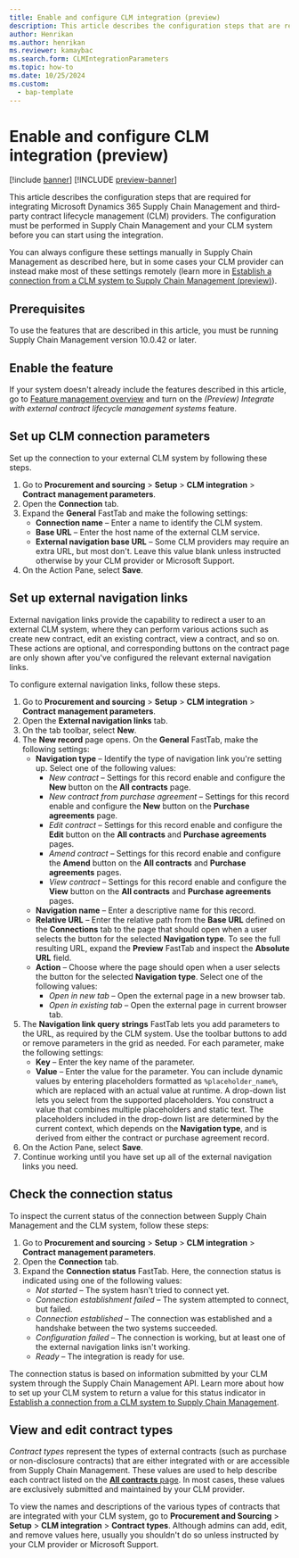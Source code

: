 ```yaml
---
title: Enable and configure CLM integration (preview)
description: This article describes the configuration steps that are required for integrating Microsoft Dynamics 365 Supply Chain Management and third-party contract lifecycle management providers
author: Henrikan
ms.author: henrikan
ms.reviewer: kamaybac
ms.search.form: CLMIntegrationParameters
ms.topic: how-to
ms.date: 10/25/2024
ms.custom: 
  - bap-template
---
```


# Enable and configure CLM integration (preview)

[!include [banner](../../../includes/banner.md)]
[!INCLUDE [preview-banner](~/../shared-content/shared/preview-includes/preview-banner.md)]
<!-- KFM: Preview until 10.0.43 GA  -->

This article describes the configuration steps that are required for integrating Microsoft Dynamics 365 Supply Chain Management and third-party contract lifecycle management (CLM) providers. The configuration must be performed in Supply Chain Management and your CLM system before you can start using the integration.

You can always configure these settings manually in Supply Chain Management as described here, but in some cases your CLM provider can instead make most of these settings remotely (learn more in [Establish a connection from a CLM system to Supply Chain Management (preview)](clm-establish-connection.md)).

## Prerequisites

To use the features that are described in this article, you must be running Supply Chain Management version 10.0.42 or later.

## Enable the feature

If your system doesn't already include the features described in this article, go to [Feature management overview](../../../../fin-ops-core/fin-ops/get-started/feature-management/feature-management-overview.md) and turn on the *(Preview) Integrate with external contract lifecycle management systems* feature.

## Set up CLM connection parameters

Set up the connection to your external CLM system by following these steps.

1. Go to **Procurement and sourcing** \> **Setup** \> **CLM integration** \> **Contract management parameters**.
1. Open the **Connection** tab.
1. Expand the **General** FastTab and make the following settings:
    - **Connection name** – Enter a name to identify the CLM system.
    - **Base URL** – Enter the host name of the external CLM service.
    - **External navigation base URL** – Some CLM providers may require an extra URL, but most don't. Leave this value blank unless instructed otherwise by your CLM provider or Microsoft Support.
1. On the Action Pane, select **Save**.

## Set up external navigation links

External navigation links provide the capability to redirect a user to an external CLM system, where they can perform various actions such as create new contract, edit an existing contract, view a contract, and so on. These actions are optional, and corresponding buttons on the contract page are only shown after you've configured the relevant external navigation links.

To configure external navigation links, follow these steps.

1. Go to **Procurement and sourcing** \> **Setup** \> **CLM integration** \> **Contract management parameters**.
1. Open the **External navigation links** tab.
1. On the tab toolbar, select **New**.
1. The **New record** page opens. On the **General** FastTab, make the following settings:
    - **Navigation type** – Identify the type of navigation link you're setting up. Select one of the following values:
        - *New contract* – Settings for this record enable and configure the **New** button on the **All contracts** page.
        - *New contract from purchase agreement* – Settings for this record enable and configure the **New** button on the **Purchase agreements** page.
        - *Edit contract* – Settings for this record enable and configure the **Edit** button on the **All contracts** and **Purchase agreements** pages.
        - *Amend contract* – Settings for this record enable and configure the **Amend** button on the **All contracts** and **Purchase agreements** pages.
        - *View contract* – Settings for this record enable and configure the **View** button on the **All contracts** and **Purchase agreements** pages.  
    - **Navigation name** – Enter a descriptive name for this record.
    - **Relative URL** – Enter the relative path from the **Base URL** defined on the **Connections** tab to the page that should open when a user selects the button for the selected **Navigation type**. To see the full resulting URL, expand the **Preview** FastTab and inspect the **Absolute URL** field.
    - **Action** – Choose where the page should open when a user selects the button for the selected **Navigation type**. Select one of the following values:
       - *Open in new tab* – Open the external page in a new browser tab.
       - *Open in existing tab* – Open the external page in current browser tab.
1. The **Navigation link query strings** FastTab lets you add parameters to the URL, as required by the CLM system. Use the toolbar buttons to add or remove parameters in the grid as needed. For each parameter, make the following settings:
    - **Key** – Enter the key name of the parameter.
    - **Value** – Enter the value for the parameter. You can include dynamic values by entering placeholders formatted as `%placeholder_name%`, which are replaced with an actual value at runtime. A drop-down list lets you select from the supported placeholders. You construct a value that combines multiple placeholders and static text. The placeholders included in the drop-down list are determined by the current context, which depends on the **Navigation type**, and is derived from either the contract or purchase agreement record.
1. On the Action Pane, select **Save**.
1. Continue working until you have set up all of the external navigation links you need.

## Check the connection status

To inspect the current status of the connection between Supply Chain Management and the CLM system, follow these steps:

1. Go to **Procurement and sourcing** \> **Setup** \> **CLM integration** \> **Contract management parameters**.
1. Open the **Connection** tab.
1. Expand the **Connection status** FastTab. Here, the connection status is indicated using one of the following values:
    - *Not started* – The system hasn't tried to connect yet.
    - *Connection establishment failed* – The system attempted to connect, but failed.
    - *Connection established* – The connection was established and a handshake between the two systems succeeded.
    - *Configuration failed* – The connection is working, but at least one of the external navigation links isn't working.
    - *Ready* – The integration is ready for use.

The connection status is based on information submitted by your CLM system through the Supply Chain Management API. Learn more about how to set up your CLM system to return a value for this status indicator in [Establish a connection from a CLM system to Supply Chain Management](clm-establish-connection.md).

## View and edit contract types

*Contract types* represent the types of external contracts (such as purchase or non-disclosure contracts) that are either integrated with or are accessible from Supply Chain Management. These values are used to help describe each contract listed on the [**All contracts** page](../clm-use.md). In most cases, these values are exclusively submitted and maintained by your CLM provider.

To view the names and descriptions of the various types of contracts that are integrated with your CLM system, go to **Procurement and Sourcing** \> **Setup** \> **CLM integration** \> **Contract types**. Although admins can add, edit, and remove values here, usually you shouldn't do so unless instructed by your CLM provider or Microsoft Support.

